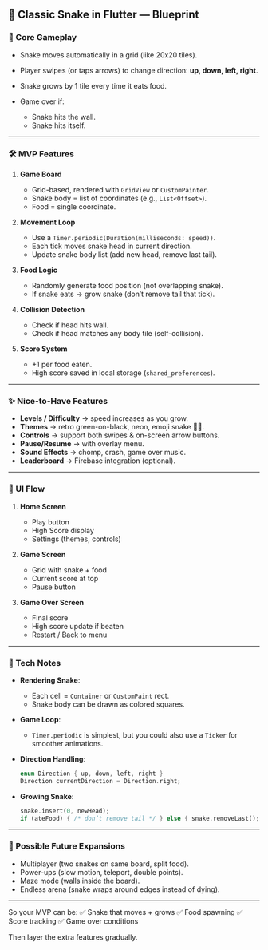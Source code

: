 ## 🐍 Classic Snake in Flutter — Blueprint

### 🎯 Core Gameplay

* Snake moves automatically in a grid (like 20x20 tiles).
* Player swipes (or taps arrows) to change direction: **up, down, left, right**.
* Snake grows by 1 tile every time it eats food.
* Game over if:

  * Snake hits the wall.
  * Snake hits itself.

---

### 🛠 MVP Features

1. **Game Board**

   * Grid-based, rendered with `GridView` or `CustomPainter`.
   * Snake body = list of coordinates (e.g., `List<Offset>`).
   * Food = single coordinate.

2. **Movement Loop**

   * Use a `Timer.periodic(Duration(milliseconds: speed))`.
   * Each tick moves snake head in current direction.
   * Update snake body list (add new head, remove last tail).

3. **Food Logic**

   * Randomly generate food position (not overlapping snake).
   * If snake eats → grow snake (don’t remove tail that tick).

4. **Collision Detection**

   * Check if head hits wall.
   * Check if head matches any body tile (self-collision).

5. **Score System**

   * +1 per food eaten.
   * High score saved in local storage (`shared_preferences`).

---

### ✨ Nice-to-Have Features

* **Levels / Difficulty** → speed increases as you grow.
* **Themes** → retro green-on-black, neon, emoji snake 🐍🍎.
* **Controls** → support both swipes & on-screen arrow buttons.
* **Pause/Resume** → with overlay menu.
* **Sound Effects** → chomp, crash, game over music.
* **Leaderboard** → Firebase integration (optional).

---

### 📱 UI Flow

1. **Home Screen**

   * Play button
   * High Score display
   * Settings (themes, controls)

2. **Game Screen**

   * Grid with snake + food
   * Current score at top
   * Pause button

3. **Game Over Screen**

   * Final score
   * High score update if beaten
   * Restart / Back to menu

---

### 🔧 Tech Notes

* **Rendering Snake**:

  * Each cell = `Container` or `CustomPaint` rect.
  * Snake body can be drawn as colored squares.

* **Game Loop**:

  * `Timer.periodic` is simplest, but you could also use a `Ticker` for smoother animations.

* **Direction Handling**:

  ```dart
  enum Direction { up, down, left, right }
  Direction currentDirection = Direction.right;
  ```

* **Growing Snake**:

  ```dart
  snake.insert(0, newHead); 
  if (ateFood) { /* don’t remove tail */ } else { snake.removeLast(); }
  ```

---

### 🚀 Possible Future Expansions

* Multiplayer (two snakes on same board, split food).
* Power-ups (slow motion, teleport, double points).
* Maze mode (walls inside the board).
* Endless arena (snake wraps around edges instead of dying).

---

So your MVP can be:
✅ Snake that moves + grows
✅ Food spawning
✅ Score tracking
✅ Game over conditions

Then layer the extra features gradually.
